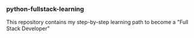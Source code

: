 ### python-fullstack-learning
This repository contains my step-by-step learning path to become a "Full Stack Developer"
